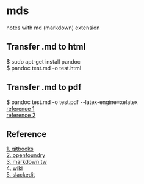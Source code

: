 # mds
notes with md (markdown) extension

## Transfer .md to html
$ sudo apt-get install pandoc  
$ pandoc test.md -o test.html

## Transfer .md to pdf
$ pandoc test.md -o test.pdf --latex-engine=xelatex  
[reference 1](http://kkpradeeban.blogspot.tw/2014/04/installing-latexpdflatex-on-ubuntu.html)  
[reference 2](http://yenlung-blog.logdown.com/posts/313346-pandoc-epub-pdf)

## Reference
[1. gitbooks](https://kingofamani.gitbooks.io/git-teach/content/chapter_6_gitbook/markdown.html)  
[2. openfoundry](https://www.openfoundry.org/tw/resourcecatalog/Program-Development/Markup-Languages/markdown)  
[3. markdown.tw](http://markdown.tw/)  
[4. wiki](https://zh.wikipedia.org/wiki/Markdown)  
[5. slackedit](https://stackedit.io/editor)  
